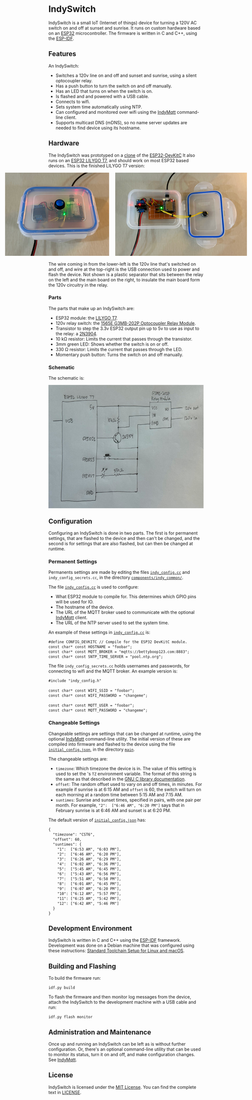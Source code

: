 # IndySwitch

IndySwitch is a small IoT (Internet of things) device for turning a 120V AC switch on
and off at sunset and sunrise. It runs on custom hardware based on an
[ESP32](https://en.wikipedia.org/wiki/ESP32) microcontroller. The firmware is
written in C and C++, using the
[ESP-IDF](https://docs.espressif.com/projects/esp-idf/en/latest/esp32/).

## Features

An IndySwitch:

* Switches a 120v line on and off and sunset and sunrise, using a silent optocoupler relay.
* Has a push button to turn the switch on and off manually.
* Has an LED that turns on when the switch is on.
* Is flashed and and powered with a USB cable.
* Connects to wifi.
* Sets system time automatically using NTP.
* Can configured and monitored over wifi using the [IndyMqtt](https://github.com/stalexan/indy-mqtt) command-line client.
* Supports multicast DNS (mDNS), so no name server updates are needed to find device using its hostname.

## Hardware

The IndySwitch was prototyped on a
[clone](https://www.aliexpress.us/item/2251832678407407.html) of the 
[ESP32-DevKitC](https://www.espressif.com/en/products/devkits/esp32-devkitc)
It also runs on an [ESP32 LILYGO T7](https://www.lilygo.cc/products/t7-mini32-v1-5), and should
work on most ESP32 based devices. This is the finished LILYGO T7 version:

<div style="display: flex; justify-content: center; align-items: center; margin-bottom: 18px;">
  <img height=270px style="margin-right: 20px;" src="./assets/indy-switch.231212a.jpg" alt="IndySwitch with case closed" /> 
  <img height=270px style="margin-left 20px;" src="./assets/indy-switch.231212b.jpg"  alt="IndySwitch with case open" /> 
</div>

The wire coming in from the lower-left is the 120v line that's switched on and
off, and wire at the top-right is the USB connection used to power and flash
the device.  Not shown is a plastic separator that sits between the relay on
the left and the main board on the right, to insulate the main board form the
120v circuitry in the relay.

### Parts

The parts that make up an IndySwitch are:

* ESP32 module: the [LILYGO T7](https://www.lilygo.cc/products/t7-mini32-v1-5).
* 120v relay switch: the [1565E G3MB-202P Optocoupler Relay Module](https://www.aliexpress.us/item/3256801435433225.html).
* Transistor to step the 3.3v ESP32 output pin up to 5v to use as input to the relay: a [2N3904](https://en.wikipedia.org/wiki/2N3904).
* 10 kΩ resistor: Limits the current that passes through the transistor.
* 3mm green LED: Shows whether the switch is on or off.
* 330 Ω resistor: Limits the current that passes through the LED.
* Momentary push button: Turns the switch on and off manually.

### Schematic

The schematic is:

<div style="display: flex; justify-content: center; align-items: center; margin-bottom: 18px;">
  <img height=400px src="./assets/indy-switch-schematic.240103b.jpg" alt="IndySwitch schematic" /> 
</div>

## Configuration

Configuring an IndySwitch is done in two parts. The first is for permanent
settings, that are flashed to the device and then can't be changed, and the
second is for settings that are also flashed, but can then be changed at
runtime.

### Permanent Settings

Permanents settings are made
by editing the files [`indy_config.cc`](components/indy_common/indy_config.cc)
and `indy_config_secrets.cc`, in the directory
[`components/indy_common/`](components/indy_common).

The file [`indy_config.cc`](components/indy_common/indy_config.cc) is used to configure:

* What ESP32 module to compile for. This determines which GPIO pins will be used for IO.
* The hostname of the device.
* The URL of the MQTT broker used to communicate with the optional
  [IndyMqtt](https://github.com/stalexan/indy-mqtt) client.
* The URL of the NTP server used to set the system time.

An example of these settings in [`indy_config.cc`](components/indy_common/indy_config.cc) is:

```
#define CONFIG_DEVKITC // Compile for the ESP32 DevKitC module.
const char* const HOSTNAME = "foobar";
const char* const MQTT_BROKER = "mqtts://bettyboop123.com:8883";
const char* const SNTP_TIME_SERVER = "pool.ntp.org";
```

The file `indy_config_secrets.cc` holds usernames and passwords, for connecting
to wifi and the MQTT broker. An example version is:

```
#include "indy_config.h"

const char* const WIFI_SSID = "foobar";
const char* const WIFI_PASSWORD = "changeme";

const char* const MQTT_USER = "foobar";
const char* const MQTT_PASSWORD = "changeme";
```

### Changeable Settings

Changeable settings are settings that can be changed at runtime, using the
optional [IndyMqtt](https://github.com/stalexan/indy-mqtt) command-line
utility. The initial version of these are compiled into firmware and flashed to
the device using the file [`initial_config.json`](main/initial_config.json), in
the directory [`main`](main). 

The changeable settings are:

* `timezone`: Which timezone the device is in. The value of this setting is
  used to set the 's `TZ` environment variable. The format of this string is
  the same as that described in the
  [GNU C library documentation](https://www.gnu.org/software/libc/manual/html_node/TZ-Variable.html).
* `offset`: The random offset used to vary on and off times, in minutes. For
  example if sunrise is at 6:15 AM and `offset` is 60, the switch will turn on
  each morning at a random time between 5:15 AM and 7:15 AM.
* `suntimes`: Sunrise and sunset times, specified in pairs, with one pair per month. For example, 
  `"2":  ["6:46 AM", "6:20 PM"]` says that in February sunrise is at 6:46 AM and sunset is at 6:20 PM.

The default version of [`initial_config.json`](main/initial_config.json) has:

```
{
  "timezone": "CST6",
  "offset": 60,
  "suntimes": {
    "1":  ["6:53 AM", "6:03 PM"],
    "2":  ["6:46 AM", "6:20 PM"],
    "3":  ["6:26 AM", "6:29 PM"],
    "4":  ["6:02 AM", "6:36 PM"],
    "5":  ["5:45 AM", "6:45 PM"],
    "6":  ["5:43 AM", "6:56 PM"],
    "7":  ["5:51 AM", "6:58 PM"],
    "8":  ["6:01 AM", "6:45 PM"],
    "9":  ["6:07 AM", "6:20 PM"],
    "10": ["6:12 AM", "5:57 PM"],
    "11": ["6:25 AM", "5:42 PM"],
    "12": ["6:42 AM", "5:46 PM"]
  }
}
```

## Development Environment

IndySwitch is written in C and C++ using the
[ESP-IDF](https://docs.espressif.com/projects/esp-idf/en/latest/esp32/) framework.
Development was done on a Debian machine that was configured using these instructions:
[Standard Toolchain Setup for Linux and macOS](https://docs.espressif.com/projects/esp-idf/en/latest/esp32/get-started/linux-macos-setup.html).

## Building and Flashing

To build the firmware run:

```
idf.py build
```

To flash the firmware and then monitor log messages from the device, attach the
IndySwitch to the development machine with a USB cable and run:

```
idf.py flash monitor
```

## Administration and Maintenance

Once up and running an IndySwitch can be left as is without further
configuration. Or, there's an optional command-line utility that can be used to
monitor its status, turn it on and off, and make configuration changes. See
[IndyMqtt](https://github.com/stalexan/indy-mqtt).

## License

IndySwitch is licensed under the [MIT License](https://spdx.org/licenses/MIT.html).
You can find the complete text in [LICENSE](LICENSE).
